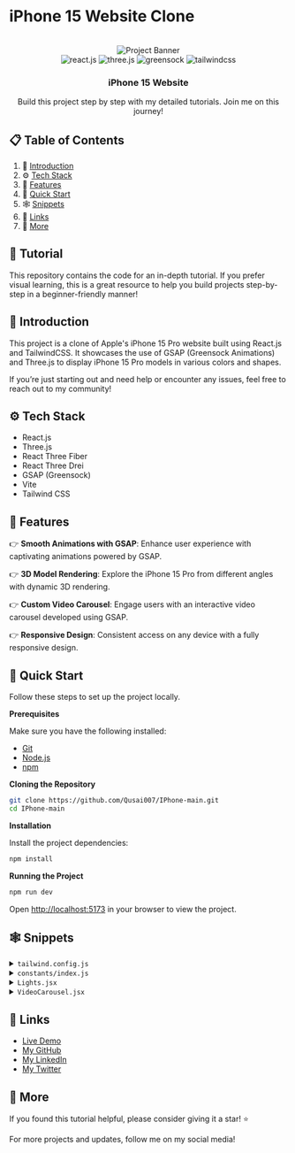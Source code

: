 # iPhone 15 Website Clone

<div align="center">
  <br />
    <img src="https://i.postimg.cc/37PnQw8n/Image-from.png" alt="Project Banner">
  <br />

  <div>
    <img src="https://img.shields.io/badge/-React_JS-black?style=for-the-badge&logoColor=white&logo=react&color=61DAFB" alt="react.js" />
    <img src="https://img.shields.io/badge/-Three_JS-black?style=for-the-badge&logoColor=white&logo=threedotjs&color=000000" alt="three.js" />
    <img src="https://img.shields.io/badge/-GSAP-black?style=for-the-badge&logoColor=white&logo=greensock&color=88CE02" alt="greensock" />
    <img src="https://img.shields.io/badge/-Tailwind_CSS-black?style=for-the-badge&logoColor=white&logo=tailwindcss&color=06B6D4" alt="tailwindcss" />
  </div>

  <h3 align="center">iPhone 15 Website</h3>

  <div align="center">
    Build this project step by step with my detailed tutorials. Join me on this journey!
  </div>
</div>

## 📋 Table of Contents

1. 🤖 [Introduction](#introduction)
2. ⚙️ [Tech Stack](#tech-stack)
3. 🔋 [Features](#features)
4. 🤸 [Quick Start](#quick-start)
5. 🕸️ [Snippets](#snippets)
6. 🔗 [Links](#links)
7. 🚀 [More](#more)

## 🚨 Tutorial

This repository contains the code for an in-depth tutorial. If you prefer visual learning, this is a great resource to help you build projects step-by-step in a beginner-friendly manner!

## <a name="introduction">🤖 Introduction</a>

This project is a clone of Apple's iPhone 15 Pro website built using React.js and TailwindCSS. It showcases the use of GSAP (Greensock Animations) and Three.js to display iPhone 15 Pro models in various colors and shapes.

If you’re just starting out and need help or encounter any issues, feel free to reach out to my community!

## <a name="tech-stack">⚙️ Tech Stack</a>

- React.js
- Three.js
- React Three Fiber
- React Three Drei
- GSAP (Greensock)
- Vite
- Tailwind CSS

## <a name="features">🔋 Features</a>

👉 **Smooth Animations with GSAP**: Enhance user experience with captivating animations powered by GSAP.

👉 **3D Model Rendering**: Explore the iPhone 15 Pro from different angles with dynamic 3D rendering.

👉 **Custom Video Carousel**: Engage users with an interactive video carousel developed using GSAP.

👉 **Responsive Design**: Consistent access on any device with a fully responsive design.

## <a name="quick-start">🤸 Quick Start</a>

Follow these steps to set up the project locally.

**Prerequisites**

Make sure you have the following installed:

- [Git](https://git-scm.com/)
- [Node.js](https://nodejs.org/en)
- [npm](https://www.npmjs.com/)

**Cloning the Repository**

```bash
git clone https://github.com/Qusai007/IPhone-main.git
cd IPhone-main
```

**Installation**

Install the project dependencies:

```bash
npm install
```

**Running the Project**

```bash
npm run dev
```

Open [http://localhost:5173](http://localhost:5173) in your browser to view the project.

## <a name="snippets">🕸️ Snippets</a>

<details>
<summary><code>tailwind.config.js</code></summary>

```javascript
/** @type {import('tailwindcss').Config} */
export default {
  content: ["./index.html", "./src/**/*.{js,ts,jsx,tsx}"],
  theme: {
    extend: {
      colors: {
        blue: "#2997FF",
        gray: {
          DEFAULT: "#86868b",
          100: "#94928d",
          200: "#afafaf",
          300: "#42424570",
        },
        zinc: "#101010",
      },
    },
  },
  plugins: [],
};
```

</details>

<details>
<summary><code>constants/index.js</code></summary>

```javascript
import {
  blackImg,
  blueImg,
  highlightFirstVideo,
  highlightFourthVideo,
  highlightSecondVideo,
  highlightThirdVideo,
  whiteImg,
  yellowImg,
} from "../utils";

export const navLists = ["Store", "Mac", "iPhone", "Support"];

export const hightlightsSlides = [
  {
    id: 1,
    textLists: [
      "Enter A17 Pro.",
      "Game‑changing chip.",
      "Groundbreaking performance.",
    ],
    video: highlightFirstVideo,
    videoDuration: 4,
  },
  {
    id: 2,
    textLists: ["Titanium.", "So strong. So light. So Pro."],
    video: highlightSecondVideo,
    videoDuration: 5,
  },
  {
    id: 3,
    textLists: [
      "iPhone 15 Pro Max has the",
      "longest optical zoom in",
      "iPhone ever. Far out.",
    ],
    video: highlightThirdVideo,
    videoDuration: 2,
  },
  {
    id: 4,
    textLists: ["All-new Action button.", "What will yours do?."],
    video: highlightFourthVideo,
    videoDuration: 3.63,
  },
];

export const models = [
  {
    id: 1,
    title: "iPhone 15 Pro in Natural Titanium",
    color: ["#8F8A81", "#ffe7b9", "#6f6c64"],
    img: yellowImg,
  },
  {
    id: 2,
    title: "iPhone 15 Pro in Blue Titanium",
    color: ["#53596E", "#6395ff", "#21242e"],
    img: blueImg,
  },
  {
    id: 3,
    title: "iPhone 15 Pro in White Titanium",
    color: ["#C9C8C2", "#ffffff", "#C9C8C2"],
    img: whiteImg,
  },
  {
    id: 4,
    title: "iPhone 15 Pro in Black Titanium",
    color: ["#454749", "#3b3b3b", "#181819"],
    img: blackImg,
  },
];

export const sizes = [
  { label: '6.1"', value: "small" },
  { label: '6.7"', value: "large" },
];

export const footerLinks = [
  "Privacy Policy",
  "Terms of Use",
  "Sales Policy",
  "Legal",
  "Site Map",
];
```

</details>

<details>
<summary><code>Lights.jsx</code></summary>

```javascript
import { Environment, Lightformer } from "@react-three/drei";

const Lights = () => {
  return (
    <group name="lights">
      <Environment resolution={256}>
        <group>
          <Lightformer
            form="rect"
            intensity={10}
            position={[-1, 0, -10]}
            scale={10}
            color={"#495057"}
          />
          <Lightformer
            form="rect"
            intensity={10}
            position={[-10, 2, 1]}
            scale={10}
            rotation-y={Math.PI / 2}
          />
          <Lightformer
            form="rect"
            intensity={10}
            position={[10, 0, 1]}
            scale={10}
            rotation-y={Math.PI / 2}
          />
        </group>
      </Environment>

      <spotLight
        position={[-2, 10, 5]}
        angle={0.15}
        penumbra={1}
        decay={0}
        intensity={Math.PI * 0.2}
        color={"#f8f9fa"}
      />
      <spotLight
        position={[0, -25, 10]}
        angle={0.15}
        penumbra={1}
        decay={0}
        intensity={Math.PI * 0.2}
        color={"#f8f9fa"}
      />
      <spotLight
        position={[0, 15, 5]}
        angle={0.15}
        penumbra={1}
        decay={0.1}
        intensity={Math.PI * 3}
      />
    </group>
  );
};

export default Lights;
```

</details>

<details>
<summary><code>VideoCarousel.jsx</code></summary>

```javascript
import gsap from "gsap";
import { useGSAP } from "@gsap/react";
import { ScrollTrigger } from "gsap/all";
gsap.registerPlugin(ScrollTrigger);
import { useEffect, useRef, useState } from "react";

import { hightlightsSlides } from "../constants";
import { pauseImg, playImg, replayImg } from "../utils";

const VideoCarousel = () => {
  const videoRef = useRef([]);
  const videoSpanRef = useRef([]);
 

 const [currentIndex, setCurrentIndex] = useState(0);

  useEffect(() => {
    const tl = gsap.timeline({
      scrollTrigger: {
        trigger: "#videoCarousel",
        start: "top top",
        end: "bottom bottom",
        scrub: true,
      },
    });

    tl.to(videoRef.current[currentIndex], { opacity: 1, duration: 0.5 })
      .to(videoRef.current[currentIndex], { opacity: 0, duration: 0.5 }, "+=3")
      .to(videoRef.current[currentIndex], { opacity: 0, duration: 0.5 });

    return () => {
      tl.kill();
    };
  }, [currentIndex]);

  const handleVideoChange = (index) => {
    if (index !== currentIndex) {
      setCurrentIndex(index);
    }
  };

  return (
    <div className="relative" id="videoCarousel">
      {hightlightsSlides.map((slide, index) => (
        <video
          key={slide.id}
          ref={(el) => (videoRef.current[index] = el)}
          className="absolute inset-0 w-full h-full object-cover opacity-0"
          src={slide.video}
          loop
          muted
        />
      ))}
      <div className="flex justify-center space-x-4 absolute inset-0 top-1/2">
        {hightlightsSlides.map((slide, index) => (
          <button
            key={slide.id}
            onClick={() => handleVideoChange(index)}
            className={`${
              currentIndex === index ? "bg-blue-500" : "bg-gray-300"
            } p-2 rounded`}
          >
            {index + 1}
          </button>
        ))}
      </div>
    </div>
  );
};

export default VideoCarousel;
```

</details>

## <a name="links">🔗 Links</a>

- [Live Demo](https://example.com)
- [My GitHub](https://github.com/QusaiJohar)
- [My LinkedIn](https://linkedin.com/in/qusaid-johar)
- [My Twitter](https://twitter.com/QusaiJohar)

## <a name="more">🚀 More</a>

If you found this tutorial helpful, please consider giving it a star! ⭐

For more projects and updates, follow me on my social media!